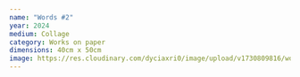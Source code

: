 ```yaml
---
name: "Words #2"
year: 2024
medium: Collage
category: Works on paper
dimensions: 40cm x 50cm
image: https://res.cloudinary.com/dyciaxri0/image/upload/v1730809816/words-falling/img7_lm7hap.jpg
---
```

